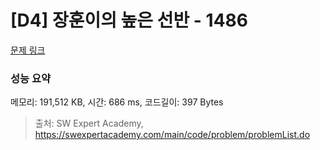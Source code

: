# [D4] 장훈이의 높은 선반 - 1486 

[문제 링크](https://swexpertacademy.com/main/code/problem/problemDetail.do?contestProbId=AV2b7Yf6ABcBBASw) 

### 성능 요약

메모리: 191,512 KB, 시간: 686 ms, 코드길이: 397 Bytes



> 출처: SW Expert Academy, https://swexpertacademy.com/main/code/problem/problemList.do